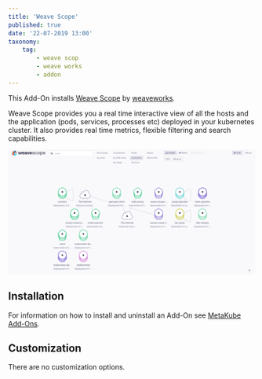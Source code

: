 ```yaml
---
title: 'Weave Scope'
published: true
date: '22-07-2019 13:00'
taxonomy:
    tag:
        - weave scop
        - weave works
        - addon
---
```


This Add-On installs [Weave Scope](https://www.weave.works/oss/scope/) by [weaveworks](https://www.weave.works/).

Weave Scope provides you a real time interactive view of all the hosts and the application (pods, services, processes etc) deployed in your kubernetes cluster. It also provides real time metrics, flexible filtering and search capabilities.

![Weave Scope Dashboard](weave-scope.png)

## Installation

For information on how to install and uninstall an Add-On see [MetaKube Add-Ons](../default.en.md).

## Customization

There are no customization options.
